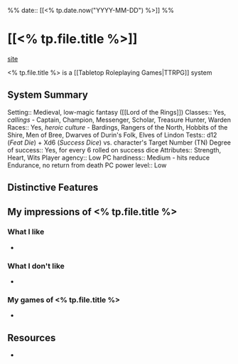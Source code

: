 %%
date:: [[<% tp.date.now("YYYY-MM-DD") %>]]
%%
# [[<% tp.file.title %>]]

[site]()

<% tp.file.title %> is a [[Tabletop Roleplaying Games|TTRPG]] system 

## System Summary

Setting:: Medieval, low-magic fantasy ([[Lord of the Rings]])
Classes:: Yes, *callings* - Captain, Champion, Messenger, Scholar, Treasure Hunter, Warden
Races:: Yes, *heroic culture* - Bardings, Rangers of the North, Hobbits of the Shire, Men of Bree, Dwarves of Durin's Folk, Elves of Lindon
Tests:: d12 (*Feat Die*) + Xd6 (*Success Dice*) vs. character's Target Number (TN)
Degree of success:: Yes, for every 6 rolled on success dice
Attributes:: Strength, Heart, Wits
Player agency:: Low
PC hardiness:: Medium - hits reduce Endurance, no return from death
PC power level:: Low

## Distinctive Features

### 

## My impressions of <% tp.file.title %>



### What I like

- 

### What I don't like

- 

### My games of <% tp.file.title %>

- 

## Resources

- 